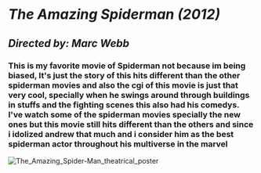 # *The Amazing Spiderman (2012)*

## *Directed by: 	Marc Webb*

### **This is my favorite movie of Spiderman not because im being biased, It's just the story of this hits different than the other spiderman movies and also the cgi of this movie is just that very cool, specially when he swings around through buildings in stuffs and the fighting scenes this also had his comedys. I've watch some of the spiderman movies specially the new ones but this movie still hits different than the others and since i idolized andrew that much and i consider him as the best spiderman actor throughout his multiverse in the marvel**

![The_Amazing_Spider-Man_theatrical_poster](https://github.com/Nayeonji/app-dev./assets/135140598/b0677664-c31b-46fc-96cc-d7f654e15b29)


